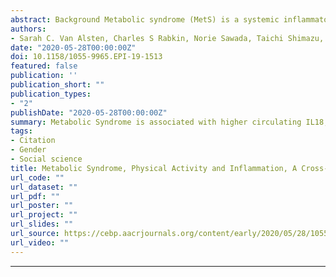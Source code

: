 ```yaml
---
abstract: Background Metabolic syndrome (MetS) is a systemic inflammatory state. Low physical activity (PA) could modify this pathophysiology or act as an independent contributor to inflammation. Previous studies of both conditions have identified altered levels of inflammation- and immune-related proteins based on limited sets of candidate markers. Methods We investigated associations of MetS and low PA with circulating inflammation markers in a stratified random sample of Japanese adults (N=774, mean age 60.7 years) within the Japan Public Health Center-based Prospective Study (JPHC) Cohort II. AHA/NHLBI criteria were used to define MetS (19%) and the bottom quartile of PA was considered low. 110 circulating biomarkers, including cytokines, chemokines and soluble receptors were measured by multiplex bead-based and proximity-extension assays. Associations of MetS and low PA with marker quantiles were adjusted for each other and for age, sex, study site, cigarette smoking, alcohol consumption and blood sample fasting state by ordinal logistic regression. P-values were corrected for false discovery rate. Results MetS was significantly associated with levels of six markers- IL18R1 (odds ratio 2.37, 95% confidence interval, 1.45-3.87), CRP (2.07, 1.48-2.90), SAP (2.08, 1.47-2.95), CCL19/MIP3β (2.06, 1.48-2.88), CXCL12/SDF1α+β (0.48, 0.32-0.65), and CCL28 (0.44, 0.27-0.71). Low PA had no significant marker associations. Conclusions Positively associated markers with MetS are mostly Th1 immune response-related and acute phase proteins, whereas negatively associated markers are generally Th2-related. Impact MetS is associated with a broad range of alterations in immune and inflammatory biomarkers which may contribute to risks of various chronic diseases, independent of low PA.
authors:
- Sarah C. Van Alsten, Charles S Rabkin, Norie Sawada, Taichi Shimazu, Hadrien Charvat, Taiki Yamaji, Manami Inoue, Troy J. Kemp, Ligia A. Pinto, M. Constanza Camargo, Shoichiro Tsugane, Minkyo Song
date: "2020-05-28T00:00:00Z"
doi: 10.1158/1055-9965.EPI-19-1513
featured: false
publication: ''
publication_short: ""
publication_types:
- "2"
publishDate: "2020-05-28T00:00:00Z"
summary: Metabolic Syndrome is associated with higher circulating IL18, CRP, SAP, CCL19, CXCL12, and CCL28. Low Physical Activity was not associated with any circulating inflammatory markers.
tags:
- Citation
- Gender
- Social science
title: Metabolic Syndrome, Physical Activity and Inflammation, A Cross-Sectional Analysis of 110 Circulating Biomarkers in Japanese Adults
url_code: ""
url_dataset: ""
url_pdf: ""
url_poster: ""
url_project: ""
url_slides: ""
url_source: https://cebp.aacrjournals.org/content/early/2020/05/28/1055-9965.EPI-19-1513
url_video: ""
---
```

---
